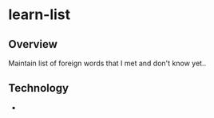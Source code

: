# learn-list
## Overview
Maintain list of foreign words that I met and don't know yet..
## Technology
- 